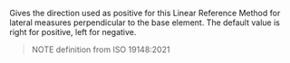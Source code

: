 Gives the direction used as positive for this Linear Reference Method for lateral measures perpendicular to the base element. The default value is right for positive, left for negative.

>NOTE&nbsp;definition from ISO 19148:2021
